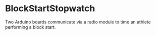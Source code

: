 # BlockStartStopwatch
Two Arduino boards communicate via a radio module to time an athlete performing a block start.
